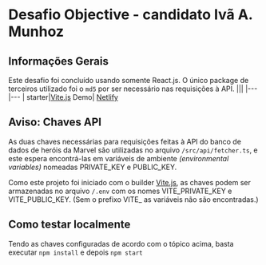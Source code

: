 # Desafio Objective - candidato Ivã A. Munhoz

## Informações Gerais

Este desafio foi concluído usando somente React.js. O único package de terceiros utilizado foi o `md5` por ser necessário nas requisições à API.
|||
|--- |--- |
starter|[Vite.js](https://vitejs.dev)
Demo| [Netlify](https://objective-desafio-iamunhoz.netlify.app/)


## Aviso: Chaves API

As duas chaves necessárias para requisições feitas à API do banco de dados de heróis da Marvel são utilizadas no arquivo `/src/api/fetcher.ts`, e este espera encontrá-las em variáveis de ambiente *(environmental variables)* nomeadas PRIVATE_KEY e PUBLIC_KEY.

Como este projeto foi iniciado com o builder [Vite.js](https://vitejs.dev), as chaves podem ser armazenadas no arquivo `/.env` com os nomes VITE_PRIVATE_KEY e VITE_PUBLIC_KEY. (Sem o prefixo VITE_ as variáveis não são encontradas.)

## Como testar localmente

Tendo as chaves configuradas de acordo com o tópico acima, basta executar `npm install` e depois `npm start`
